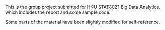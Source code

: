 This is the group project submitted for HKU STAT8021 Big Data Analytics, which includes the report and some sample code.

Some parts of the material have been slightly modified for self-reference.
